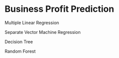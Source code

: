# Business Profit Prediction
<p>Multiple Linear Regression</p>
<p>Separate Vector Machine Regression</p>
<p>Decision Tree</p>
<p>Random Forest</p>

